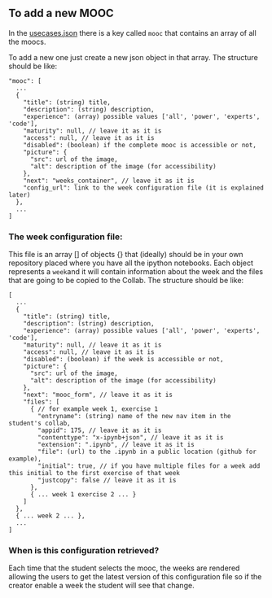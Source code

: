 ## To add a new MOOC
In the [usecases.json](https://github.com/antonelepfl/usecases/blob/master/src/assets/config_files/usecases.json)
there is a key called `mooc` that contains an array of all the moocs.

To add a new one just create a new json object in that array. The structure should be like:
```
"mooc": [
  ...
  {
    "title": (string) title,
    "description": (string) description,
    "experience": (array) possible values ['all', 'power', 'experts', 'code'],
    "maturity": null, // leave it as it is
    "access": null, // leave it as it is
    "disabled": (boolean) if the complete mooc is accessible or not,
    "picture": {
      "src": url of the image,
      "alt": description of the image (for accessibility)
    },
    "next": "weeks_container", // leave it as it is
    "config_url": link to the week configuration file (it is explained later)
  },
  ...
]
```

### The week configuration file:
This file is an array [] of objects {} that (ideally) should be in your own repository placed where
you have all the ipython notebooks. Each object represents a `week`and it will
contain information about the week and the files that are going to be copied to the Collab.
The structure should be like:
```
[
  ...
  {
    "title": (string) title,
    "description": (string) description,
    "experience": (array) possible values ['all', 'power', 'experts', 'code'],
    "maturity": null, // leave it as it is
    "access": null, // leave it as it is
    "disabled": (boolean) if the week is accessible or not,
    "picture": {
      "src": url of the image,
      "alt": description of the image (for accessibility)
    },
    "next": "mooc_form", // leave it as it is
    "files": [
      { // for example week 1, exercise 1
        "entryname": (string) name of the new nav item in the student's collab,
        "appid": 175, // leave it as it is
        "contenttype": "x-ipynb+json", // leave it as it is
        "extension": ".ipynb", // leave it as it is
        "file": (url) to the .ipynb in a public location (github for example),
        "initial": true, // if you have multiple files for a week add this initial to the first exercise of that week
        "justcopy": false // leave it as it is
      },
      { ... week 1 exercise 2 ... }
    ]
  },
  { ... week 2 ... },
  ...
]
```

### When is this configuration retrieved?
Each time that the student selects the mooc, the weeks are rendered allowing the users to
get the latest version of this configuration file so if the creator enable a week the student will
see that change.
